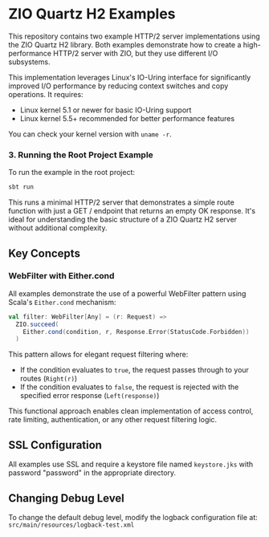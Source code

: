 # ZIO Quartz H2 Examples

This repository contains two example HTTP/2 server implementations using the ZIO Quartz H2 library. Both examples demonstrate how to create a high-performance HTTP/2 server with ZIO, but they use different I/O subsystems.

This implementation leverages Linux's IO-Uring interface for significantly improved I/O performance by reducing context switches and copy operations. It requires:
- Linux kernel 5.1 or newer for basic IO-Uring support
- Linux kernel 5.5+ recommended for better performance features

You can check your kernel version with `uname -r`.

### 3. Running the Root Project Example

To run the example in the root project:

```bash
sbt run
```

This runs a minimal HTTP/2 server that demonstrates a simple route function with just a GET / endpoint that returns an empty OK response. It's ideal for understanding the basic structure of a ZIO Quartz H2 server without additional complexity.

## Key Concepts

### WebFilter with Either.cond

All examples demonstrate the use of a powerful WebFilter pattern using Scala's `Either.cond` mechanism:

```scala
val filter: WebFilter[Any] = (r: Request) =>
  ZIO.succeed(
    Either.cond(condition, r, Response.Error(StatusCode.Forbidden))
  )
```

This pattern allows for elegant request filtering where:
- If the condition evaluates to `true`, the request passes through to your routes (`Right(r)`)  
- If the condition evaluates to `false`, the request is rejected with the specified error response (`Left(response)`)

This functional approach enables clean implementation of access control, rate limiting, authentication, or any other request filtering logic.

## SSL Configuration

All examples use SSL and require a keystore file named `keystore.jks` with password "password" in the appropriate directory.

## Changing Debug Level

To change the default debug level, modify the logback configuration file at:
`src/main/resources/logback-test.xml`
